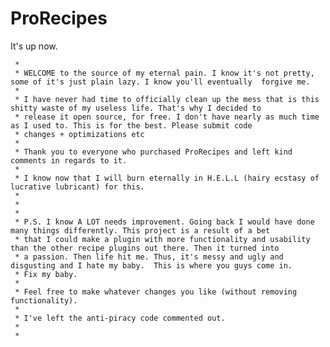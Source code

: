 # ProRecipes
It's up now. 


	 * 
	 * WELCOME to the source of my eternal pain. I know it's not pretty, some of it's just plain lazy. I know you'll eventually  forgive me. 
	 * 
	 * I have never had time to officially clean up the mess that is this shitty waste of my useless life. That's why I decided to
	 * release it open source, for free. I don't have nearly as much time as I used to. This is for the best. Please submit code 
	 * changes + optimizations etc
	 * 
	 * Thank you to everyone who purchased ProRecipes and left kind comments in regards to it. 
	 * 
	 * I know now that I will burn eternally in H.E.L.L (hairy ecstasy of lucrative lubricant) for this. 
	 * 
	 * 
	 * 
	 * P.S. I know A LOT needs improvement. Going back I would have done many things differently. This project is a result of a bet 
	 * that I could make a plugin with more functionality and usability than the other recipe plugins out there. Then it turned into 
	 * a passion. Then life hit me. Thus, it's messy and ugly and disgusting and I hate my baby.  This is where you guys come in. 
	 * Fix my baby. 
	 *  
	 * Feel free to make whatever changes you like (without removing functionality).
	 * 
	 * I've left the anti-piracy code commented out. 
	 *
	 *
	 
   
